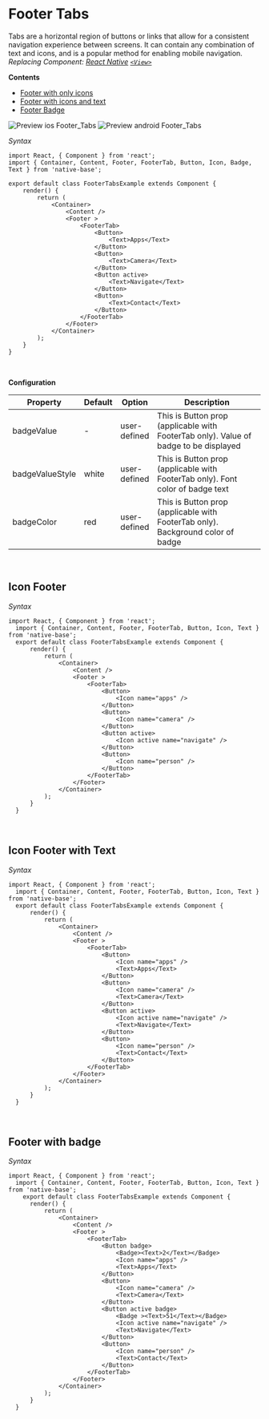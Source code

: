 # Footer Tabs

Tabs are a horizontal region of buttons or links that allow for a consistent navigation experience between screens. It can contain any combination of text and icons, and is a popular method for enabling mobile navigation.<br />
*Replacing Component: [React Native](https://facebook.github.io/react-native/) [<code>&lt;View></code>](https://facebook.github.io/react-native/docs/view.html)*

**Contents**
* [Footer with only icons](Components.md#Icon_Footer)
* [Footer with icons and text](Components.md#Icon_Footer_with_Text)
* [Footer Badge](Components.md#Footer_with_badge)

![Preview ios Footer_Tabs](../docs/assets/ios/components/iconFooter.png)
![Preview android Footer_Tabs](../docs/assets/android/components/iconFooter.png)

*Syntax*

<pre class="line-numbers"><code class="language-jsx">import React, { Component } from 'react';
import { Container, Content, Footer, FooterTab, Button, Icon, Badge, Text } from 'native-base';
​
export default class FooterTabsExample extends Component {
    render() {
        return (
            &lt;Container>
                &lt;Content />
                &lt;Footer >
                    &lt;FooterTab>
                        &lt;Button>
                            &lt;Text>Apps&lt;/Text>
                        &lt;/Button>
                        &lt;Button>
                            &lt;Text>Camera&lt;/Text>
                        &lt;/Button>
                        &lt;Button active>
                            &lt;Text>Navigate&lt;/Text>
                        &lt;/Button>
                        &lt;Button>
                            &lt;Text>Contact&lt;/Text>
                        &lt;/Button>
                    &lt;/FooterTab>
                &lt;/Footer>
            &lt;/Container>
        );
    }
}</code></pre><br />


**Configuration**

<table class = "table table-bordered">
        <thead>
            <tr>
                <th>Property</th>
                <th>Default</th>
                <th>Option</th>
                <th width="50%">Description</th>
            </tr>
        </thead>
        <tbody>
            <tr>
                <td>badgeValue</td>
                <td>-</td>
                <td>user-defined</td>
                <td>
                This is Button prop (applicable with FooterTab only). Value of badge to be displayed
                </td>
            </tr>
            <tr>
                <td>badgeValueStyle</td>
                <td> white </td>
                <td>user-defined</td>
                <td>
                This is Button prop (applicable with FooterTab only). Font color of badge text
                </td>
            </tr>
            <tr>
                <td>badgeColor</td>
                <td> red </td>
                <td> user-defined </td>
                <td>
                This is Button prop (applicable with FooterTab only). Background color of badge
                </td>
            </tr>
        </tbody>
    </table><br />

## Icon Footer

*Syntax*

<pre class="line-numbers"><code class="language-jsx">import React, { Component } from 'react';
  import { Container, Content, Footer, FooterTab, Button, Icon, Text } from 'native-base';
  ​export default class FooterTabsExample extends Component {
      render() {
          return (
              &lt;Container>
                  &lt;Content />
                  &lt;Footer >
                      &lt;FooterTab>
                          &lt;Button>
                              &lt;Icon name="apps" />
                          &lt;/Button>
                          &lt;Button>
                              &lt;Icon name="camera" />
                          &lt;/Button>
                          &lt;Button active>
                              &lt;Icon active name="navigate" />
                          &lt;/Button>
                          &lt;Button>
                              &lt;Icon name="person" />
                          &lt;/Button>
                      &lt;/FooterTab>
                  &lt;/Footer>
              &lt;/Container>
          );
      }
  }</code></pre><br />

## Icon Footer with Text

*Syntax*

<pre class="line-numbers"><code class="language-jsx">import React, { Component } from 'react';
  import { Container, Content, Footer, FooterTab, Button, Icon, Text } from 'native-base';
  ​export default class FooterTabsExample extends Component {
      render() {
          return (
              &lt;Container>
                  &lt;Content />
                  &lt;Footer >
                      &lt;FooterTab>
                          &lt;Button>
                              &lt;Icon name="apps" />
                              &lt;Text>Apps&lt;/Text>
                          &lt;/Button>
                          &lt;Button>
                              &lt;Icon name="camera" />
                              &lt;Text>Camera&lt;/Text>
                          &lt;/Button>
                          &lt;Button active>
                              &lt;Icon active name="navigate" />
                              &lt;Text>Navigate&lt;/Text>
                          &lt;/Button>
                          &lt;Button>
                              &lt;Icon name="person" />
                              &lt;Text>Contact&lt;/Text>
                          &lt;/Button>
                      &lt;/FooterTab>
                  &lt;/Footer>
              &lt;/Container>
          );
      }
  }</code></pre><br />

## Footer with badge

*Syntax*

<pre class="line-numbers"><code class="language-jsx">import React, { Component } from 'react';
  import { Container, Content, Footer, FooterTab, Button, Icon, Text } from 'native-base';
  ​  export default class FooterTabsExample extends Component {
      render() {
          return (
              &lt;Container>
                  &lt;Content />
                  &lt;Footer >
                      &lt;FooterTab>
                          &lt;Button badge>
                              &lt;Badge>&lt;Text>2&lt;/Text>&lt;/Badge>
                              &lt;Icon name="apps" />
                              &lt;Text>Apps&lt;/Text>
                          &lt;/Button>
                          &lt;Button>
                              &lt;Icon name="camera" />
                              &lt;Text>Camera&lt;/Text>
                          &lt;/Button>
                          &lt;Button active badge>
                              &lt;Badge >&lt;Text>51&lt;/Text>&lt;/Badge>
                              &lt;Icon active name="navigate" />
                              &lt;Text>Navigate&lt;/Text>
                          &lt;/Button>
                          &lt;Button>
                              &lt;Icon name="person" />
                              &lt;Text>Contact&lt;/Text>
                          &lt;/Button>
                      &lt;/FooterTab>
                  &lt;/Footer>
              &lt;/Container>
          );
      }
  }</code></pre><br />
